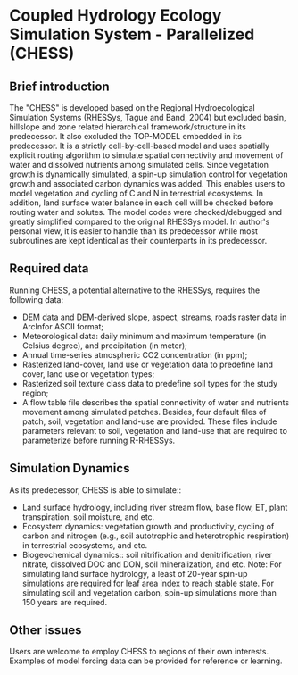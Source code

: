# Coupled Hydrology Ecology Simulation System - Parallelized (CHESS)
## Brief introduction
The "CHESS" is developed based on the Regional Hydroecological Simulation Systems (RHESSys, Tague and Band, 2004) but excluded basin, hillslope and zone related hierarchical framework/structure in its predecessor. It also excluded the TOP-MODEL embedded in its predecessor. It is a strictly cell-by-cell-based model and uses spatially explicit routing algorithm to simulate spatial connectivity and movement of water and dissolved nutrients among simulated cells. Since vegetation growth is dynamically simulated, a spin-up simulation control for vegetation growth and associated carbon dynamics was added. This enables users to model vegetation and cycling of C and N in terrestrial ecosystems. In addition, land surface water balance in each cell will be checked before routing water and solutes. The model codes were checked/debugged and greatly simplified compared to the original RHESSys model. In author's personal view, it is easier to handle than its predecessor while most subroutines are kept identical as their counterparts in its
predecessor.

## Required data
Running CHESS, a potential alternative to the RHESSys, requires the following data:
* DEM data and DEM-derived slope, aspect, streams, roads raster data in ArcInfor ASCII format;
* Meteorological data: daily minimum and maximum temperature (in Celsius degree), and precipitation (in meter);
* Annual time-series atmospheric CO2 concentration (in ppm);
* Rasterized land-cover, land use or vegetation data to predefine land cover, land use or vegetation types;
* Rasterized soil texture class data to predefine soil types for the study region;
* A flow table file describes the spatial connectivity of water and nutrients movement among simulated patches.
Besides, four default files of patch, soil, vegetation and land-use are provided. These files include parameters
relevant to soil, vegetation and land-use that are required to parameterize before running R-RHESSys.

## Simulation Dynamics
As its predecessor, CHESS is able to simulate::
* Land surface hydrology, including river stream flow, base flow, ET, plant transpiration, soil moisture, and etc.
* Ecosystem dynamics: vegetation growth and productivity, cycling of carbon and nitrogen (e.g., soil autotrophic and heterotrophic respiration) in terrestrial ecosystems, and etc. 
* Biogeochemical dynamics:: soil nitrification and denitrification, river nitrate, dissolved DOC and DON, soil mineralization, and etc.
Note: For simulating land surface hydrology, a least of 20-year spin-up simulations are required for leaf area index
to reach stable state. For simulating soil and vegetation carbon, spin-up simulations more than 150 years are required.

## Other issues
Users are welcome to employ CHESS to regions of their own interests. Examples of model forcing data can be provided for reference or learning. 
